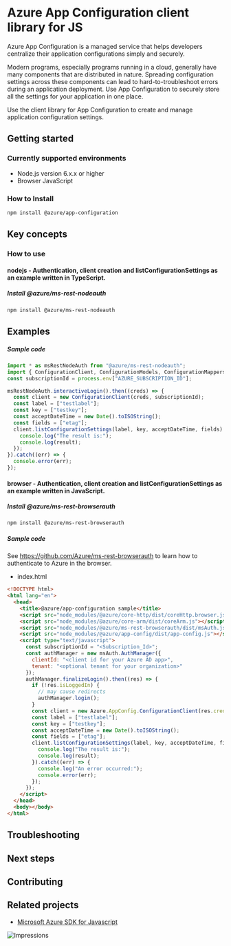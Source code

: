 # Azure App Configuration client library for JS

Azure App Configuration is a managed service that helps developers centralize their application configurations simply and securely.

Modern programs, especially programs running in a cloud, generally have many components that are distributed in nature. Spreading configuration settings across these components can lead to hard-to-troubleshoot errors during an application deployment. Use App Configuration to securely store all the settings for your application in one place.

Use the client library for App Configuration to create and manage application configuration settings.

## Getting started

### Currently supported environments

- Node.js version 6.x.x or higher
- Browser JavaScript

### How to Install

```bash
npm install @azure/app-configuration
```
## Key concepts

### How to use

#### nodejs - Authentication, client creation and listConfigurationSettings  as an example written in TypeScript.

##### Install @azure/ms-rest-nodeauth

```bash
npm install @azure/ms-rest-nodeauth
```

## Examples

##### Sample code

```typescript
import * as msRestNodeAuth from "@azure/ms-rest-nodeauth";
import { ConfigurationClient, ConfigurationModels, ConfigurationMappers } from "@azure/app-configuration";
const subscriptionId = process.env["AZURE_SUBSCRIPTION_ID"];

msRestNodeAuth.interactiveLogin().then((creds) => {
  const client = new ConfigurationClient(creds, subscriptionId);
  const label = ["testlabel"];
  const key = ["testkey"];
  const acceptDateTime = new Date().toISOString();
  const fields = ["etag"];
  client.listConfigurationSettings(label, key, acceptDateTime, fields).then((result) => {
    console.log("The result is:");
    console.log(result);
  });
}).catch((err) => {
  console.error(err);
});
```

#### browser - Authentication, client creation and listConfigurationSettings  as an example written in JavaScript.

##### Install @azure/ms-rest-browserauth

```bash
npm install @azure/ms-rest-browserauth
```

##### Sample code

See https://github.com/Azure/ms-rest-browserauth to learn how to authenticate to Azure in the browser.

- index.html
```html
<!DOCTYPE html>
<html lang="en">
  <head>
    <title>@azure/app-configuration sample</title>
    <script src="node_modules/@azure/core-http/dist/coreHttp.browser.js"></script>
    <script src="node_modules/@azure/core-arm/dist/coreArm.js"></script>
    <script src="node_modules/@azure/ms-rest-browserauth/dist/msAuth.js"></script>
    <script src="node_modules/@azure/app-config/dist/app-config.js"></script>
    <script type="text/javascript">
      const subscriptionId = "<Subscription_Id>";
      const authManager = new msAuth.AuthManager({
        clientId: "<client id for your Azure AD app>",
        tenant: "<optional tenant for your organization>"
      });
      authManager.finalizeLogin().then((res) => {
        if (!res.isLoggedIn) {
          // may cause redirects
          authManager.login();
        }
        const client = new Azure.AppConfig.ConfigurationClient(res.creds, subscriptionId);
        const label = ["testlabel"];
        const key = ["testkey"];
        const acceptDateTime = new Date().toISOString();
        const fields = ["etag"];
        client.listConfigurationSettings(label, key, acceptDateTime, fields).then((result) => {
          console.log("The result is:");
          console.log(result);
        }).catch((err) => {
          console.log("An error occurred:");
          console.error(err);
        });
      });
    </script>
  </head>
  <body></body>
</html>
```

## Troubleshooting

## Next steps

## Contributing

## Related projects

- [Microsoft Azure SDK for Javascript](https://github.com/Azure/azure-sdk-for-js)

![Impressions](https://azure-sdk-impressions.azurewebsites.net/api/impressions/azure-sdk-for-js/sdk/appconfiguration/app-config/README.png)
